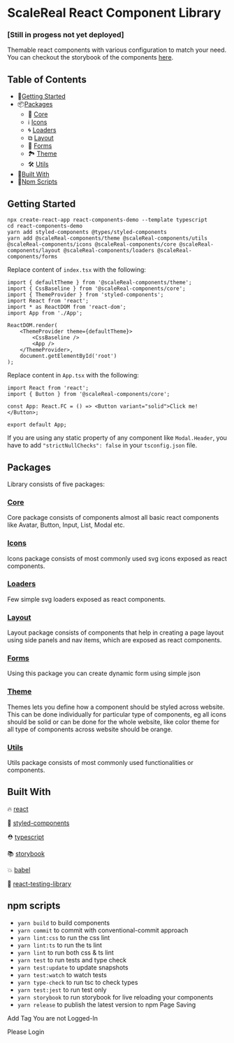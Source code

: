 # ScaleReal React Component Library
### [Still in progess not yet deployed]

Themable react components with various configuration to match your need. You can checkout the storybook of the components [here](https://scalereal.github.io/react-component-library/?path=/story/components-core-cardtable--default).

## Table of Contents

-   🚀[Getting Started](#getting-started)
-   📦[Packages](#packages)
    -   🧩 [Core](#core)
    -   ℹ [Icons](#icons)
    -   🌀 [Loaders](#loaders)
    -   ⧉ [Layout](#layout)
    -   📝 [Forms](#forms)
    -   🏞 [Theme](#theme)
    -   🛠 [Utils](#utils)
-   📜[Built With](#built-with)
-   📝[Npm Scripts](#npm-scripts)

## Getting Started

```properties
npx create-react-app react-components-demo --template typescript
cd react-components-demo
yarn add styled-components @types/styled-components
yarn add @scaleReal-components/theme @scaleReal-components/utils @scaleReal-components/icons @scaleReal-components/core @scaleReal-components/layout @scaleReal-components/loaders @scaleReal-components/forms
```

Replace content of `index.tsx` with the following:

```tsx
import { defaultTheme } from '@scaleReal-components/theme';
import { CssBaseline } from '@scaleReal-components/core';
import { ThemeProvider } from 'styled-components';
import React from 'react';
import * as ReactDOM from 'react-dom';
import App from './App';

ReactDOM.render(
    <ThemeProvider theme={defaultTheme}>
        <CssBaseline />
        <App />
    </ThemeProvider>,
    document.getElementById('root')
);
```

Replace content in `App.tsx` with the following:

```tsx
import React from 'react';
import { Button } from '@scaleReal-components/core';

const App: React.FC = () => <Button variant="solid">Click me!</Button>;

export default App;
```

If you are using any static property of any component like `Modal.Header`, you have to add `"strictNullChecks": false` in your `tsconfig.json` file.

## Packages

Library consists of five packages:

### [Core](https://github.com/scalereal/react-component-library/tree/main/packages/core)

Core package consists of components almost all basic react components like Avatar, Button, Input, List, Modal etc.

### [Icons](https://github.com/scalereal/react-component-library/tree/main/packages/icons)

Icons package consists of most commonly used svg icons exposed as react components.

### [Loaders](https://github.com/scalereal/react-component-library/tree/main/packages/loaders)

Few simple svg loaders exposed as react components.

### [Layout](https://github.com/scalereal/react-component-library/tree/main/packages/layout)

Layout package consists of components that help in creating a page layout using side panels and nav items, which are exposed as react components.

### [Forms](https://github.com/scalereal/react-component-library/tree/main/packages/forms)

Using this package you can create dynamic form using simple json

### [Theme](https://github.com/medly/medly-components/tree/master/packages/theme)

Themes lets you define how a component should be styled across website. This can be done individually for particular type of components, eg all icons should be solid or can be done for the whole website, like color theme for all type of components across website should be orange.

### [Utils](https://github.com/scalereal/react-component-library/tree/main/packages/utils)

Utils package consists of most commonly used functionalities or components.

## Built With

🔥 [react](https://github.com/facebook/react)

💅 [styled-components](https://www.styled-components.com)

⛑ [typescript](https://www.typescriptlang.org/)

📚 [storybook](https://storybook.js.org/)

💥 [babel](https://babeljs.io/)

🐐 [react-testing-library](https://github.com/kentcdodds/react-testing-library)

## npm scripts

-   `yarn build` to build components
-   `yarn commit` to commit with conventional-commit approach
-   `yarn lint:css` to run the css lint
-   `yarn lint:ts` to run the ts lint
-   `yarn lint` to run both css & ts lint
-   `yarn test` to run tests and type check
-   `yarn test:update` to update snapshots
-   `yarn test:watch` to watch tests
-   `yarn type-check` to run tsc to check types
-   `yarn test:jest` to run test only
-   `yarn storybook` to run storybook for live reloading your components
-   `yarn release` to publish the latest version to npm
Page Saving

Add Tag
You are not Logged-In

Please Login
